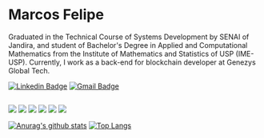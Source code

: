 # Marcos Felipe

Graduated in the Technical Course of Systems Development by SENAI of Jandira, and student of Bachelor's Degree in Applied and Computational Mathematics from the Institute of Mathematics and Statistics of USP (IME-USP). Currently, I work as a back-end for blockchain developer at Genezys Global Tech.


[![Linkedin Badge](https://img.shields.io/badge/-LinkedIn-blue?style=flat-square&logo)](https://www.linkedin.com/in/marcosfbdcarvalho/)
[![Gmail Badge](https://img.shields.io/badge/-Gmail-c14438?style=flat-square&logo=Gmail&logoColor=white)](mailto:mathcosfelipe@gmail.com)

##

![](https://img.shields.io/badge/%E2%80%8E-Rust-000?logo=rust&logoColor=white&style=flat-square)
![](https://img.shields.io/badge/‎-Python-4382B3?logo=python&logoColor=white&style=flat-square)
![](https://img.shields.io/badge/‎-PHP-7377AD?logo=php&logoColor=white&style=flat-square)
![](https://img.shields.io/badge/‎-JavaScript-EFD81D?logo=javascript&logoColor=white&style=flat-square)
![](https://img.shields.io/badge/‎-CSS3-2196F3?logo=css3&logoColor=white&style=flat-square)
![](https://img.shields.io/badge/‎-HTML-F16529?logo=html5&logoColor=white&style=flat-square)

[![Anurag's github stats](https://github-readme-stats.vercel.app/api?username=mathcosfelipe&hide=issues&show_icons=true&title_color=61dafb&text_color=FFFFFF&icon_color=61dafb&bg_color=20232a)](https://github.com/anuraghazra/github-readme-stats)
[![Top Langs](https://github-readme-stats.vercel.app/api/top-langs/?username=mathcosfelipe&layout=compact&title_color=61dafb&text_color=FFFFFF&icon_color=61dafb&bg_color=20232a)](https://github.com/anuraghazra/github-readme-stats)
